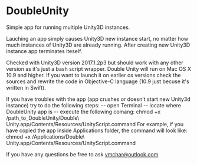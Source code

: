 # DoubleUnity
Simple app for running multiple Unity3D instances.

Lauching an app simply causes Unity3D new instance start, no matter how much instances of Unity3D are already running.
After creating new Unity3D instance app terminates iteself. 

Checked with Unity3D version 2017.1.2p3 but should work with any other version as it's just a bash script wrapper.
Double Unity will run on Mac OS X 10.9 and higher. If you want to launch it on earlier os versions check the sources and rewrite the code in Objective-C language (10.9 just becuse it's written in Swift).

If you have troubles with the app (app crushes or doesn't start new Unity3d instance) try to do the following steps:
  -- open Terminal
  -- locate where DoubleUnity app is
  -- execute the following comang: chmod +x /path_to_DoubleUnity/Double\ Unity.app/Contents/Resources/UnityScript.command 
For example, if you have copied the app inside Applications folder, the command will look like:
    chmod +x /Applications/Double\ Unity.app/Contents/Resources/UnityScript.command 
    
If you have any questions be free to ask vmchar@outlook.com

